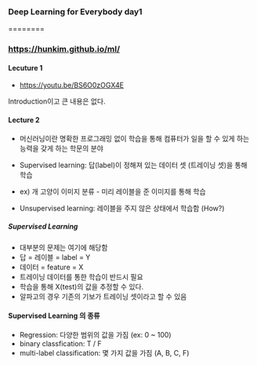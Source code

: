 ### Deep Learning for Everybody day1

========

### https://hunkim.github.io/ml/

#### Lecuture 1 

* https://youtu.be/BS6O0zOGX4E

Introduction이고 큰 내용은 없다. 


#### Lecture 2

* 머신러닝이란 명확한 프로그래밍 없이 학습을 통해 컴퓨터가 일을 할 수 있게 하는 능력을 갖게 하는 학문의 분야 

* Supervised learning: 답(label)이 정해져 있는 데이터 셋 (트레이닝 셋)을 통해 학습
* ex) 개 고양이 이미지 분류 - 미리 레이블을 준 이미지를 통해 학습

* Unsupervised learning: 레이블을 주지 않은 상태에서 학습함 (How?)

##### Supervised Learning 

* 대부분의 문제는 여기에 해당함 
* 답 = 레이블 = label = Y 
* 데이터 = feature = X 
* 트레이닝 데이터를 통한 학습이 반드시 필요 
* 학습을 통해 X(test)의 값을 추정할 수 있다. 
* 알파고의 경우 기존의 기보가 트레이닝 셋이라고 할 수 있음 

#### Supervised Learning 의 종류 
* Regression: 다양한 범위의 값을 가짐 (ex: 0 ~ 100) 
* binary classfication: T / F 
* multi-label classification: 몇 가지 값을 가짐 (A, B, C, F)
